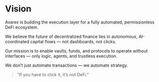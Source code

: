 # Vision

Avarex is building the execution layer for a fully automated, permissionless DeFi ecosystem.

We believe the future of decentralized finance lies in autonomous, AI-coordinated capital flows — not dashboards, not clicks.

Our mission is to enable vaults, funds, and protocols to operate without interfaces — only logic, agents, and trustless execution.

We don’t just automate transactions — we automate strategy.

> "If you have to click it, it’s not DeFi."

